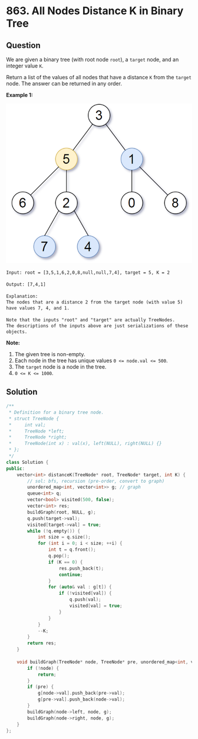 # 863. All Nodes Distance K in Binary Tree

## Question

We are given a binary tree \(with root node `root`\), a `target` node, and an integer value `K`.

Return a list of the values of all nodes that have a distance `K` from the `target` node.  The answer can be returned in any order.

**Example 1:**

![](../../../.gitbook/assets/image%20%282%29.png)

```text
Input: root = [3,5,1,6,2,0,8,null,null,7,4], target = 5, K = 2

Output: [7,4,1]

Explanation: 
The nodes that are a distance 2 from the target node (with value 5)
have values 7, 4, and 1.

Note that the inputs "root" and "target" are actually TreeNodes.
The descriptions of the inputs above are just serializations of these objects.
```

**Note:**

1. The given tree is non-empty.
2. Each node in the tree has unique values `0 <= node.val <= 500`.
3. The `target` node is a node in the tree.
4. `0 <= K <= 1000`.

## **Solution**

```cpp
/**
 * Definition for a binary tree node.
 * struct TreeNode {
 *     int val;
 *     TreeNode *left;
 *     TreeNode *right;
 *     TreeNode(int x) : val(x), left(NULL), right(NULL) {}
 * };
 */
class Solution {
public:
    vector<int> distanceK(TreeNode* root, TreeNode* target, int K) {
        // sol: bfs, recursion (pre-order, convert to graph)
        unordered_map<int, vector<int>> g; // graph
        queue<int> q;
        vector<bool> visited(500, false);
        vector<int> res;
        buildGraph(root, NULL, g);
        q.push(target->val);
        visited[target->val] = true;
        while (!q.empty()) {
            int size = q.size();
            for (int i = 0; i < size; ++i) {
                int t = q.front();
                q.pop();
                if (K == 0) {
                    res.push_back(t);
                    continue;
                }
                for (auto& val : g[t]) {
                    if (!visited[val]) {
                        q.push(val);
                        visited[val] = true;
                    }
                }
            }
            --K;
        }
        return res;
    }
    
    void buildGraph(TreeNode* node, TreeNode* pre, unordered_map<int, vector<int>>& g) {
        if (!node) {
            return;
        }
        if (pre) {
            g[node->val].push_back(pre->val);
            g[pre->val].push_back(node->val);
        }
        buildGraph(node->left, node, g);
        buildGraph(node->right, node, g);
    }
};
```

